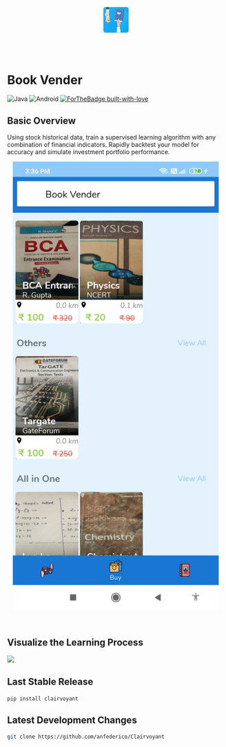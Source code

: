 <p align="center"><img width=12.5% src="https://github.com/bookvender/bookvender/blob/master/media/logo.png"></p>

<br>
<br>

# Book Vender

![Java](https://img.shields.io/badge/java-SE8-blue.svg)
![Android](https://img.shields.io/badge/android-minapi14-green.svg)
[![ForTheBadge built-with-love](http://ForTheBadge.com/images/badges/built-with-love.svg)](https://GitHub.com/Naereen/)

## Basic Overview

Using stock historical data, train a supervised learning algorithm with any combination of financial indicators. Rapidly backtest your model for accuracy and simulate investment portfolio performance. 
<p align="center"><img width=95% height=50% src="https://github.com/bookvender/bookvender/blob/master/media/buy.jpg"></p>

<br>

## Visualize the Learning Process
<img src="https://github.com/anfederico/Clairvoyant/blob/master/media/Learning.gif" width=40%>

<br>

## Last Stable Release
```python
pip install clairvoyant
```

## Latest Development Changes
```bash
git clone https://github.com/anfederico/Clairvoyant
```

